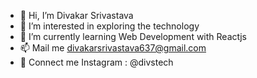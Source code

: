 - 👋 Hi, I’m Divakar Srivastava 
- 👀 I’m interested in exploring the technology
- 🌱 I’m currently learning Web Development with Reactjs
- 📫 Mail me divakarsrivastava637@gmail.com
- 👋 Connect me Instagram : @divstech
<!---
thedivs/thedivs is a ✨ special ✨ repository because its `README.md` (this file) appears on your GitHub profile.
You can click the Preview link to take a look at your changes.
--->
